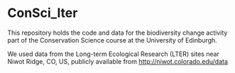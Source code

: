 # ConSci_lter
This repository holds the code and data for the biodiversity change activity part of the Conservation Science course at the University of Edinburgh.

We used data from the Long-term Ecological Research (LTER) sites near Niwot Ridge, CO, US, publicly available from http://niwot.colorado.edu/data
